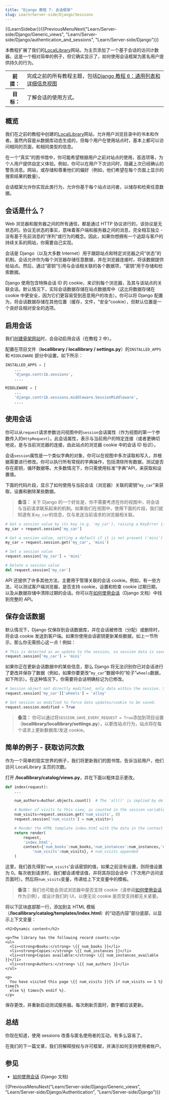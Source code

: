 ```yaml
---
title: "Django 教程 7: 会话框架"
slug: Learn/Server-side/Django/Sessions
---
```


{{LearnSidebar}}{{PreviousMenuNext("Learn/Server-side/Django/Generic_views", "Learn/Server-side/Django/authentication_and_sessions", "Learn/Server-side/Django")}}

本教程扩展了我们的[LocalLibrary](/zh-CN/docs/Learn/Server-side/Django/Tutorial_local_library_website)网站，为主页添加了一个基于会话的访问计数器。这是一个相对简单的例子，但它确实显示了，如何使用会话框架为匿名用户提供持久的行为。

<table class="learn-box standard-table">
  <tbody>
    <tr>
      <th scope="row">前提：</th>
      <td>
        完成之前的所有教程主题，包括<a
          href="/zh-CN/docs/Learn/Server-side/Django/Generic_views"
          >Django 教程 6：通用列表和详细信息视图</a
        >
      </td>
    </tr>
    <tr>
      <th scope="row">目标：</th>
      <td>了解会话的使用方式。</td>
    </tr>
  </tbody>
</table>

## 概览

我们在之前的教程中创建的[LocalLibrary](/zh-CN/docs/Learn/Server-side/Django/Tutorial_local_library_website)网站，允许用户浏览目录中的书本和作者。虽然内容是从数据库动态生成的，但每个用户在使用站点时，基本上都可以访问相同的页面，和相同类型的信息。

在一个“真实”的图书馆中，你可能希望根据用户之前对站点的使用，首选项等，为个人用户提供自定义体验。例如，你可以在用户下次访问时，隐藏上次已经确认的警告消息。网站，或存储和尊重他们的偏好（例如，他们希望在每个页面上显示的搜索结果的数量）。

会话框架允许你实现此类行为，允许你基于每个站点访问者，以储存和检索任意数据。

## 会话是什么？

Web 浏览器和服务器之间的所有通信，都是通过 HTTP 协议进行的，该协议是无状态的。协议无状态的事实，意味着客户端和服务器之间的消息，完全相互独立 - 没有基于先前消息的“序列”或行为的概念。因此，如果你想拥有一个追踪与客户的持续关系的网站，你需要自己实现。

会话是 Django（以及大多数 Internet）用于跟踪站点和特定浏览器之间“状态”的机制。会话允许你为每个浏览器存储任意数据，并在浏览器连接时，将该数据提供给站点。然后，通过“密钥”引用与会话相关联的各个数据项，“密钥”用于存储和检索数据。

Django 使用包含特殊会话 ID 的 cookie，来识别每个浏览器，及其与该站点的关联会话。默认情况下，实际会话数据存储在站点数据库中（这比将数据存储在 cookie 中更安全，因为它们更容易受到恶意用户的攻击）。你可以将 Django 配置为，将会话数据存储在其他位置（缓存，文件，“安全”cookie），但默认位置是一个良好且相对安全的选项。

## 启用会话

我们[创建骨架网站](/zh-CN/docs/Learn/Server-side/Django/skeleton_website)时，会自动启用会话（在教程 2 中）。

配置在项目文件（**locallibrary / locallibrary / settings.py**）的`INSTALLED_APPS` 和 `MIDDLEWARE` 部分中设置，如下所示：

```python
INSTALLED_APPS = [
    ...
    'django.contrib.sessions',
    ....

MIDDLEWARE = [
    ...
    'django.contrib.sessions.middleware.SessionMiddleware',
    ....
```

## 使用会话

你可以从`request`请求参数访问视图中的`session`会话属性（作为视图的第一个参数传入的`HttpRequest`）。此会话属性，表示与当前用户的特定连接（或者更确切地说，是与当前浏览器的连接，由此站点的浏览器 cookie 中的会话 ID 标识）。

会话`session`属性是一个类似字典的对象，你可以在视图中多次读取和写入，并根据需要进行修改。你可以执行所有常规的字典操作，包括清除所有数据，测试是否存在密钥，循环数据等。大多数情况下，你只需使用标准“字典”API，来获取和设置值。

下面的代码片段，显示了如何使用与当前会话（浏览器）关联的密钥“`my_car`”来获取，设置和删除某些数据。

> **备注：** 关于 Django 的一个好处是，你不需要考虑在你的视图中，将会话与当前请求联系起来的机制。如果我们在视图中，使用下面的片段，我们就知道有关`my_car`的信息，仅与发送当前请求的浏览器相关联。

```python
# Get a session value by its key (e.g. 'my_car'), raising a KeyError if the key is not present
my_car = request.session['my_car']

# Get a session value, setting a default if it is not present ('mini')
my_car = request.session.get('my_car', 'mini')

# Set a session value
request.session['my_car'] = 'mini'

# Delete a session value
del request.session['my_car']
```

API 还提供了许多其他方法，主要用于管理关联的会话 cookie。例如，有一些方法，可以测试客户端浏览器，是否支持 cookie，设置和检查 cookie 过期日期，以及从数据存储中清除过期的会话。你可以在[如何使用会话](https://docs.djangoproject.com/en/2.0/topics/http/sessions/)（Django 文档）中找到完整的 API。

## 保存会话数据

默认情况下，Django 仅保存到会话数据库，并在会话被修改（分配）或删除时，将会话 cookie 发送到客户端。如果你使用会话密钥更新某些数据，如上一节所示，那么你无需担心这一点！例如：

```python
# This is detected as an update to the session, so session data is saved.
request.session['my_car'] = 'mini'
```

如果你正在更新会话数据中的某些信息，那么 Django 将无法识别你已对会话进行了更改并保存了数据（例如，如果你要更改“`my_car`”数据中的“轮子”`wheels`数据，如下所示）。在这种情况下，你需要将会话明确标记为已修改。

```python
# Session object not directly modified, only data within the session. Session changes not saved!
request.session['my_car']['wheels'] = 'alloy'

# Set session as modified to force data updates/cookie to be saved.
request.session.modified = True
```

> **备注：** 你可以通过将`SESSION_SAVE_EVERY_REQUEST = True`添加到项目设置（**locallibrary/locallibrary/settings.py**），以更改站点行为，站点将在每个请求上更新数据库/发送 cookie。

## 简单的例子 - 获取访问次数

作为一个简单的现实世界的例子，我们将更新我们的图书馆，告诉当前用户，他们访问 LocalLibrary 主页的次数。

打开 **/locallibrary/catalog/views.py**，并在下面以粗体显示更改。

```python
def index(request):
    ...

    num_authors=Author.objects.count()  # The 'all()' is implied by default.

    # Number of visits to this view, as counted in the session variable.
    num_visits=request.session.get('num_visits', 0)
    request.session['num_visits'] = num_visits+1

    # Render the HTML template index.html with the data in the context variable.
    return render(
        request,
        'index.html',
        context={'num_books':num_books,'num_instances':num_instances,'num_instances_available':num_instances_available,'num_authors':num_authors,
            'num_visits':num_visits}, # num_visits appended
    )
```

这里，我们首先得到'`num_visits`'会话密钥的值，如果之前没有设置，则将值设置为 0。每次收到请求时，我们都会递增该值，并将其存回会话中（下次用户访问该页面时）。然后将`num_visits`变量，传递给上下文变量中的模板。

> **备注：** 我们也可能会测试浏览器中是否支持 cookie（请参阅[如何使用会话](https://docs.djangoproject.com/en/2.0/topics/http/sessions/)作为示例），或设计我们的 UI，以便无论 cookie 是否受支持都无关紧要。

将以下区块底部那一行，添加到主 HTML 模板（**/locallibrary/catalog/templates/index.html**）的“动态内容”部分底部，以显示上下文变量：

```django
<h2>Dynamic content</h2>

<p>The library has the following record counts:</p>
<ul>
  <li><strong>Books:</strong> \{{ num_books }}</li>
  <li><strong>Copies:</strong> \{{ num_instances }}</li>
  <li><strong>Copies available:</strong> \{{ num_instances_available }}</li>
  <li><strong>Authors:</strong> \{{ num_authors }}</li>
</ul>

<p>
  You have visited this page \{{ num_visits }}{% if num_visits == 1 %} time{%
  else %} times{% endif %}.
</p>
```

保存更改，并重新启动测试服务器。每次刷新页面时，数字都应该更新。

## 总结

你现在知道，使用 sessions 改善与匿名使用者的互动，有多么容易了。

在我们的下一篇文章，我们将解释授权与许可框架，并演示如何支持使用者帐户。

## 参见

- [如何使用会话](https://docs.djangoproject.com/en/2.0/topics/http/sessions/) (Django 文档)

{{PreviousMenuNext("Learn/Server-side/Django/Generic_views", "Learn/Server-side/Django/Authentication", "Learn/Server-side/Django")}}
